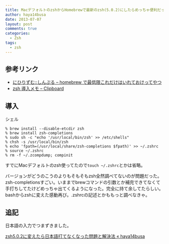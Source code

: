 ```yaml
---
title: MacデフォルトのzshからHomebrewで最新のzsh(5.0.2)にしたらめっちゃ便利だったメモ
author: haya14busa
date: 2013-07-07
layout: post
comments: true
categories:
  - Zsh
tags:
  - zsh
---
```

## 参考リンク

*   [にひりずむ::しんぷる &#8211; homebrew で最低限これだけはいれておけってやつ][1]
*   [zsh 導入メモ &#8211; Clipboard][2]

## 導入

シェル

    % brew install --disable-etcdir zsh
    % brew install zsh-completions
    % sudo sh -c "echo '/usr/local/bin/zsh' >> /etc/shells"
    % chsh -s /usr/local/bin/zsh
    % echo 'fpath=(/usr/local/share/zsh-completions $fpath)' >> ~/.zshrc
    % source ~/.zshrc
    % rm -f ~/.zcompdump; compinit
    

すでにMacデフォルトのzsh使ってたので`touch ~/.zshrc`とかは省略。

バージョンがどうのこうのよりもそもそもzsh全然調べてないのが問題だった。zsh-completionsすごい。いままでbrewコマンドの引数とか補完できてなくて手打ちしてたけどめっちゃ出てくるようになった。完全に持て余してたらしい。bashからzshに変えた感動再び。.zshrcの記述とかももっと調べなきゃ。

## 追記

日本語の入力でつまずきました。

[zsh5.0.2に変えたら日本語打てなくなった問題と解決法 « haya14busa][3]

 [1]: http://blog.livedoor.jp/xaicron/archives/54458405.html
 [2]: http://d.hatena.ne.jp/tequilasunset/20110201/p1
 [3]: http://haya14busa.com/zsh-input-japanese/
